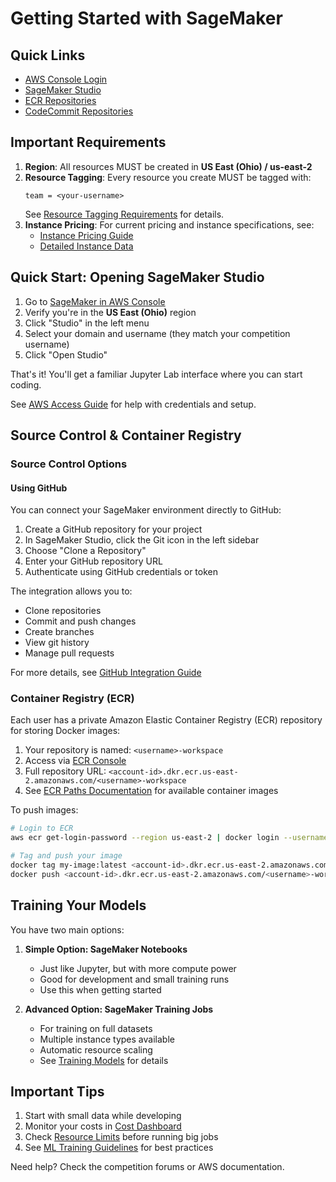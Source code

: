 # Getting Started with SageMaker

## Quick Links
- [AWS Console Login](https://zindicomp.signin.aws.amazon.com/console)
- [SageMaker Studio](https://us-east-2.console.aws.amazon.com/sagemaker/home?region=us-east-2#/studio-landing)
- [ECR Repositories](https://us-east-2.console.aws.amazon.com/ecr/repositories?region=us-east-2)
- [CodeCommit Repositories](https://us-east-2.console.aws.amazon.com/codesuite/codecommit/repositories?region=us-east-2)

## Important Requirements

1. **Region**: All resources MUST be created in **US East (Ohio) / us-east-2**
2. **Resource Tagging**: Every resource you create MUST be tagged with:
   ```
   team = <your-username>
   ```
   See [Resource Tagging Requirements](./TaggingRequirements.md) for details.
3. **Instance Pricing**: For current pricing and instance specifications, see:
   - [Instance Pricing Guide](./aws-pricing/instance_pricing.md)
   - [Detailed Instance Data](./aws-pricing/instance_data.json)

## Quick Start: Opening SageMaker Studio

1. Go to [SageMaker in AWS Console](https://us-east-2.console.aws.amazon.com/sagemaker/home?region=us-east-2#/studio-landing)
2. Verify you're in the **US East (Ohio)** region
3. Click "Studio" in the left menu
4. Select your domain and username (they match your competition username)
5. Click "Open Studio"

That's it! You'll get a familiar Jupyter Lab interface where you can start coding.

See [AWS Access Guide](./AWSAccess.md) for help with credentials and setup.

## Source Control & Container Registry

### Source Control Options

#### Using GitHub
You can connect your SageMaker environment directly to GitHub:
1. Create a GitHub repository for your project
2. In SageMaker Studio, click the Git icon in the left sidebar
3. Choose "Clone a Repository" 
4. Enter your GitHub repository URL
5. Authenticate using GitHub credentials or token

The integration allows you to:
- Clone repositories
- Commit and push changes
- Create branches
- View git history
- Manage pull requests

For more details, see [GitHub Integration Guide](https://docs.aws.amazon.com/sagemaker/latest/dg/studio-git.html)

### Container Registry (ECR)
Each user has a private Amazon Elastic Container Registry (ECR) repository for storing Docker images:

1. Your repository is named: `<username>-workspace`
2. Access via [ECR Console](https://us-east-2.console.aws.amazon.com/ecr/repositories?region=us-east-2)
3. Full repository URL: `<account-id>.dkr.ecr.us-east-2.amazonaws.com/<username>-workspace`
4. See [ECR Paths Documentation](https://docs.aws.amazon.com/sagemaker/latest/dg-ecr-paths/ecr-us-east-2.html) for available container images

To push images:
```bash
# Login to ECR
aws ecr get-login-password --region us-east-2 | docker login --username AWS --password-stdin <account-id>.dkr.ecr.us-east-2.amazonaws.com

# Tag and push your image
docker tag my-image:latest <account-id>.dkr.ecr.us-east-2.amazonaws.com/<username>-workspace:latest
docker push <account-id>.dkr.ecr.us-east-2.amazonaws.com/<username>-workspace:latest
```

## Training Your Models

You have two main options:

1. **Simple Option: SageMaker Notebooks**
   - Just like Jupyter, but with more compute power
   - Good for development and small training runs
   - Use this when getting started

2. **Advanced Option: SageMaker Training Jobs**
   - For training on full datasets
   - Multiple instance types available
   - Automatic resource scaling
   - See [Training Models](./TrainingModels.md) for details

## Important Tips

1. Start with small data while developing
2. Monitor your costs in [Cost Dashboard](./CostMonitoring.md)
3. Check [Resource Limits](./ResourceLimits.md) before running big jobs
4. See [ML Training Guidelines](./MLTrainingCommon.md) for best practices

Need help? Check the competition forums or AWS documentation.
